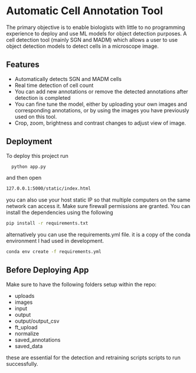 
# Automatic Cell Annotation Tool

The primary objective is to enable biologists with little to no programming experience to deploy and use ML models for object detection purposes. A cell detection tool (mainly SGN and MADM) which allows a user to use object detection models to detect cells in a microscope image. 




## Features

- Automatically detects SGN and MADM cells
- Real time detection of cell count
- You can add new annotations or remove the detected annotations after detection is completed
- You can fine tune the model, either by uploading your own images and  corresponding annotations, or by using the images you have previously used on this tool.
- Crop, zoom, brightness and contrast changes to adjust view of image.




## Deployment

To deploy this project run

```bash
  python app.py
```

and then open
```bash
127.0.0.1:5000/static/index.html
```

you can also use your host static IP so that multiple computers on the same network can access it. Make sure firewall permissions are granted. You  can install the dependencies using the following
```bash
pip install -r requirements.txt
```
alternatively you can use the requirements.yml file. it is a copy of the conda environment I had used in development.
```bash
conda env create -f requirements.yml
```

## Before Deploying App

Make sure to have the following folders setup within the repo:
- uploads
- images
- input
- output
- output/output_csv
- ft_upload
- normalize
- saved_annotations
- saved_data

these are essential for the detection and retraining scripts scripts to run successfully.
